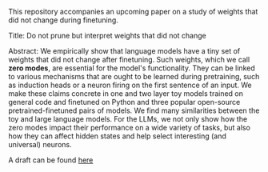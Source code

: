 This repository accompanies an upcoming paper on a study of weights that did not change during finetuning. 

Title: Do not prune but interpret weights that did not change

Abstract: We empirically show that language models have a tiny set of weights that did not change after finetuning. Such weights, which we call __zero modes__, are essential for the model's functionality. They can be linked to various mechanisms that are ought to be learned during pretraining, such as induction heads or a neuron firing on the first sentence of an input. We make these claims concrete in one and two layer toy models trained on general code and finetuned on Python and three popular open-source pretrained-finetuned pairs of models. We find many similarities between the toy and large language models. For the LLMs, we not only show how the zero modes impact their performance on a wide variety of tasks, but also how they can affect hidden states and help select interesting (and universal) neurons.

A draft can be found [here](Do_not_prune_but_interpret.pdf)
